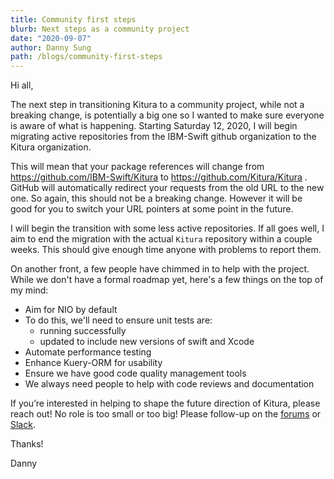 ```yaml
---
title: Community first steps
blurb: Next steps as a community project
date: "2020-09-07"
author: Danny Sung
path: /blogs/community-first-steps
---
```


Hi all,

The next step in transitioning Kitura to a community project, while not a
breaking change, is potentially a big one so I wanted to make sure everyone is
aware of what is happening.  Starting Saturday 12, 2020, I will begin migrating
active repositories from the IBM-Swift github organization to the Kitura
organization.

This will mean that your package references will change from
https://github.com/IBM-Swift/Kitura to https://github.com/Kitura/Kitura .
GitHub will automatically redirect your requests from the old URL to the new
one.  So again, this should not be a breaking change.  However it will be good
for you to switch your URL pointers at some point in the future.

I will begin the transition with some less active repositories.  If all goes
well, I aim to end the migration with the actual `Kitura` repository within a
couple weeks.  This should give enough time anyone with problems to report
them.

On another front, a few people have chimmed in to help with the project.  While
we don't have a formal roadmap yet, here's a few things on the top of my mind:

 - Aim for NIO by default
 - To do this, we'll need to ensure unit tests are:
    + running successfully
    + updated to include new versions of swift and Xcode
 - Automate performance testing
 - Enhance Kuery-ORM for usability
 - Ensure we have good code quality management tools
 - We always need people to help with code reviews and documentation

If you’re interested in helping to shape the future direction of Kitura, please
reach out! No role is too small or too big! Please follow-up on the
[forums](https://forums.swift.org/c/related-projects/kitura/31) or
[Slack](https://swift-at-ibm.slack.com/archives/C29BLC4KB).


Thanks!

Danny

